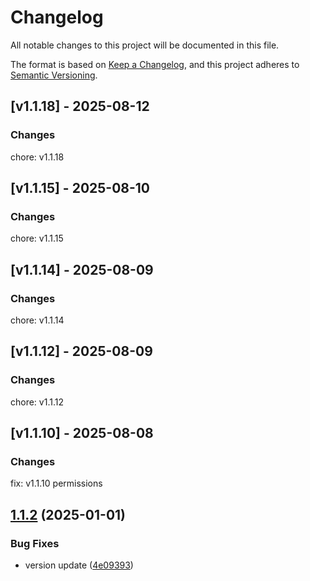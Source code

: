 # Changelog

All notable changes to this project will be documented in this file.

The format is based on [Keep a Changelog](https://keepachangelog.com/en/1.0.0/),
and this project adheres to [Semantic Versioning](https://semver.org/spec/v2.0.0.html).

## [v1.1.18] - 2025-08-12

### Changes

chore: v1.1.18  


## [v1.1.15] - 2025-08-10

### Changes

chore: v1.1.15  


## [v1.1.14] - 2025-08-09

### Changes

chore: v1.1.14  


## [v1.1.12] - 2025-08-09

### Changes

chore: v1.1.12  


## [v1.1.10] - 2025-08-08

### Changes

fix: v1.1.10 permissions  


## [1.1.2](https://github.com/harounabidi/zappicon-react/compare/v1.1.1...v1.1.2) (2025-01-01)

### Bug Fixes

- version update ([4e09393](https://github.com/harounabidi/zappicon-react/commit/4e09393))
